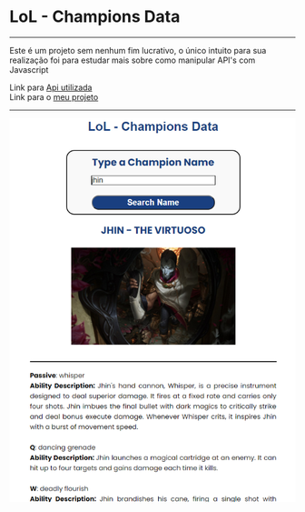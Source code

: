# LoL - Champions Data
***
 Este é um projeto sem nenhum fim lucrativo, o único intuito para sua realização foi para estudar mais sobre como manipular API's com Javascript

 Link para [Api utilizada](https://api-lol.herokuapp.com)<br>
 Link para o [meu projeto](https://jeanluca999.github.io/LoL-Champions-Data/)

***
![imagem](img.png)
